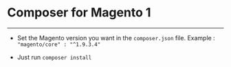 # Composer for Magento 1
----------------------

* Set the Magento version you want in the `composer.json` file.
Example : `"magento/core" : "^1.9.3.4"`

* Just run `composer install`